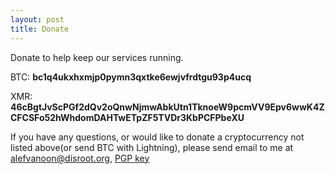 ```yaml
---
layout: post
title: Donate
---
```


Donate to help keep our services running.

BTC: **bc1q4ukxhxmjp0pymn3qxtke6ewjvfrdtgu93p4ucq**

XMR: **46cBgtJvScPGf2dQv2oQnwNjmwAbkUtn1TknoeW9pcmVV9Epv6wwK4ZCFCSFo52hWhdomDAHTwETpZF5TVDr3KbPCFPbeXU**

If you have any questions, or would like to donate a cryptocurrency not listed above(or send BTC with Lightning), please send email to me at alefvanoon@disroot.org, <a href="/pgp">PGP key</a>
